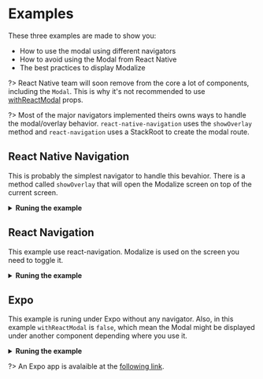 # Examples

These three examples are made to show you:

- How to use the modal using different navigators
- How to avoid using the Modal from React Native
- The best practices to display Modalize

?> React Native team will soon remove from the core a lot of components, including the `Modal`. This is why it's not recommended to use [withReactModal](/PROPSMETHODS?id=withreactmodal) props.

?> Most of the major navigators implemented theirs owns ways to handle the modal/overlay behavior. `react-native-navigation` uses the `showOverlay` method and `react-navigation` uses a StackRoot to create the modal route.

## React Native Navigation

This is probably the simplest navigator to handle this bevahior. There is a method called `showOverlay` that will open the Modalize screen on top of the current screen.

<details>
<summary><strong>Runing the example</strong></summary>
<p>

#### Tab #1
```bash
cd examples/react-native-navigation
yarn
yarn start
```

#### Tab #2
```bash
cd examples/react-native-navigation
yarn ios (or android)
cd ../..
yarn watch:react-native-navigation
```
</p>
</details>

## React Navigation

This example use react-navigation. Modalize is used on the screen you need to toggle it.

<details>
<summary><strong>Runing the example</strong></summary>
<p>

#### Tab #1
```bash
cd examples/react-navigation
yarn
yarn start
```

#### Tab #2
```bash
cd examples/react-navigation
yarn ios (or android)
cd ../..
yarn watch:react-navigation
```
</p>
</details>

## Expo

This example is runing under Expo without any navigator. Also, in this example `withReactModal` is `false`, which mean the Modal might be displayed under another component depending where you use it.

<details>
<summary><strong>Runing the example</strong></summary>
<p>

#### Tab #1
```bash
cd examples/expo
yarn
yarn start
```

#### Tab #2
```bash
cd ../..
yarn watch:expo
```
</p>
</details>

?> An Expo app is avalaible at the [following link](https://exp.host/@jeremdsgn/react-native-modalize).
